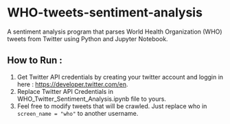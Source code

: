 # WHO-tweets-sentiment-analysis

A sentiment analysis program that parses World Health Organization (WHO) tweets from Twitter using Python and Jupyter Notebook.

## How to Run :
1) Get Twitter API credentials by creating your twitter account and loggin in here : https://developer.twitter.com/en.
2) Replace Twitter API Credentials in WHO_Twitter_Sentiment_Analysis.ipynb file to yours.
3) Feel free to modify tweets that will be crawled. Just replace who in `screen_name = "who"` to another username.
